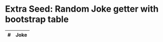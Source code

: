 <html>
    <head>
    <link rel="stylesheet" href="extra.css">
    </head>
    <body>
<div class="index-header">
    <h1>Extra Seed: Random Joke getter with bootstrap table</h1>
<table class="table">
  <thead>
    <tr>
      <th scope="col">#</th>
      <th scope="col">Joke</th>
    </tr>
  </thead>
  <tbody>

  </tbody>
</table>
</div>
<script src="https://code.jquery.com/jquery-3.6.0.min.js"></script>
<script src="https://cdnjs.cloudflare.com/ajax/libs/lodash.js/4.17.21/lodash.min.js"></script>

<script>
  // Define an array of jokes
  const jokes = [
    "Why don't scientists trust atoms? Because they make up everything!",
    "What do you call a fake noodle? An impasta!",
    "Why couldn't the bicycle stand up by itself? Because it was two-tired!",
    "Why do seagulls fly over the sea? Because if they flew over the bay, they'd be bagels!",
    "Why did the golfer wear two pairs of pants? In case he got a hole in one!",
    "Why do elephants never use computers? Because they're afraid of mice!",
    "What did the janitor say when he jumped out of the closet? 'Supplies!'",
    "Why did the picture go to jail? Because it was framed!",
    "Why did the hipster burn his tongue? He drank his coffee before it was cool.",
    "What do you get when you cross a snowman and a shark? Frostbite!",
    "Why don't oysters give to charity? Because they're shellfish!",
    "Why don't skeletons fight each other? They don't have the guts!",
    "Why did the tomato turn green? Because it was green with envy!",
    "Why did the vampire go to art school? He wanted to learn how to draw blood!",
    "Why did the bicycle fall over? Because it was two-tired!",
    "Why did the cookie go to the doctor? Because it was feeling crummy!",
    "Why did the banana go to the doctor? Because it wasn't peeling well!",
    "Why did the duck go to the doctor? Because it was feeling a little down!",
    "Why did the chicken cross the road? To get to the other side!",
    "Why don't ghosts use elevators? They lift their spirits!",
    "Why did the scarecrow win an award? Because he was outstanding in his field!",
    "Why do we tell actors to 'break a leg'? Because every play has a cast!",
    "What did the grape say when it got stepped on? Nothing, it just let out a little wine.",
    "What do you call an alligator in a vest? An investigator!",
    "Why did the computer go to the doctor? Because it had a virus!"
];


  // Get the table body element
  const tbody = document.querySelector('tbody');

  // Shuffle the jokes array using Lodash
  const shuffledJokes = _.shuffle(jokes);

  // Loop through the table rows and add a joke to each row
  for (let i = 1; i <= 3; i++) {
    // Get the i-th joke from the shuffled array
    const joke = shuffledJokes[i - 1];
    
    // Create a new table row and cell elements
    const tr = document.createElement('tr');
    const tdNumber = document.createElement('td');
    const tdJoke = document.createElement('td');

    // Set the text content of the row and cell elements
    tdNumber.textContent = i;
    tdJoke.textContent = joke;

    // Append the cell elements to the row element
    tr.appendChild(tdNumber);
    tr.appendChild(tdJoke);

    // Append the row element to the table body element
    tbody.appendChild(tr);
  }
</script>
